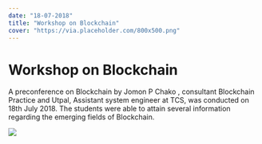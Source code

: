 ```yaml
---
date: "18-07-2018"
title: "Workshop on Blockchain"
cover: "https://via.placeholder.com/800x500.png"
---
```

# Workshop on Blockchain

A preconference on Blockchain by Jomon P Chako , consultant Blockchain Practice and Utpal, Assistant system engineer at TCS, was conducted on 18th July 2018. The students were able to attain several information regarding the emerging fields of Blockchain.

![](https://via.placeholder.com/150)